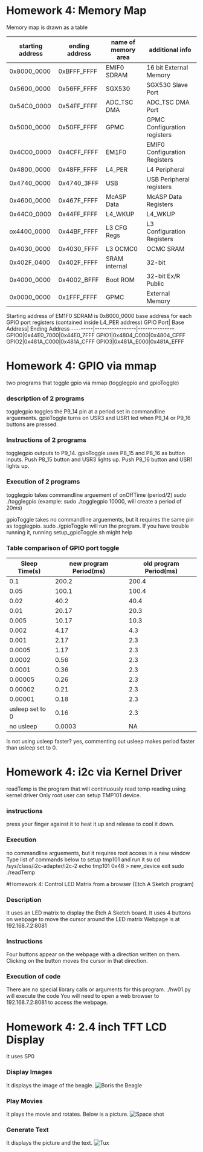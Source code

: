 # Homework 4: Memory Map
Memory map is drawn as a table

starting address | ending address | name of memory area | additional info
-----------------|----------------|---------------------|----------------
0x8000_0000|0xBFFF_FFFF|EMIF0 SDRAM| 16 bit External Memory
0x5600_0000|0x56FF_FFFF|SGX530| SGX530 Slave Port
0x54C0_0000|0x54FF_FFFF|ADC_TSC DMA| ADC_TSC DMA Port
0x5000_0000|0x50FF_FFFF|GPMC|GPMC Configuration registers
0x4C00_0000|0x4CFF_FFFF|EM1F0| EMIF0 Configuration Registers
0x4800_0000|0x48FF_FFFF| L4_PER| L4 Peripheral
0x4740_0000|0x4740_3FFF| USB | USB Peripheral registers
0x4600_0000|0x467F_FFFF|McASP Data| McASP Data Registers
0x44C0_0000|0x44FF_FFFF|L4_WKUP|L4_WKUP
ox4400_0000|0x44BF_FFFF| L3 CFG Regs| L3 Configuration Registers
0x4030_0000|0x4030_FFFF| L3 OCMC0| OCMC SRAM
0x402F_0400|0x402F_FFFF| SRAM internal| 32-bit
0x4000_0000|0x4002_BFFF| Boot ROM| 32-bit Ex/R Public
0x0000_0000|0x1FFF_FFFF| GPMC | External Memory


Starting address of EM1F0 SDRAM is 0x8000_0000
base address for each GPIO port registers (contained inside L4_PER address)
GPIO Port| Base Address| Ending Address
---------|-----------------|---------------
GPIO0|0x44E0_7000|0x44E0_7FFF
GPIO1|0x4804_C000|0x4804_CFFF
GPIO2|0x481A_C000|0x481A_CFFF
GPIO3|0x481A_E000|0x481A_EFFF

# Homework 4: GPIO via mmap
two programs that toggle gpio via mmap (togglegpio and gpioToggle)

### description of 2 programs
togglegpio toggles the P9_14 pin at a period set in commandline arguements.
gpioToggle turns on USR3 and USR1 led when P9_14 or P9_16 buttons are pressed.
### Instructions of 2 programs
togglegpio outputs to P9_14.
gpioToggle uses P8_15 and P8_16 as button inputs.  Push P8_15 button and USR3 lights up.  Push P8_16 button and USR1 lights up.
### Execution of 2 programs
togglegpio takes commandline arguement of onOffTime (period/2)
sudo ./togglegpio <onOffTime>
(example: sudo ./togglegpio 10000, will create a period of 20ms)

gpioToggle takes no commandline arguements, but it requires the same pin as togglegpio.
sudo ./gpioToggle will run the program.
If you have trouble running it, running setup_gpioToggle.sh might help

### Table comparison of GPIO port toggle
Sleep Time(s) | new program Period(ms)| old program Period(ms)
--------------|-------------------|-------------------------
0.1|200.2|200.4
0.05|100.1|100.4
0.02|40.2|40.4
0.01|20.17|20.3
0.005|10.17|10.3
0.002|4.17|4.3
0.001|2.17|2.3
0.0005|1.17|2.3
0.0002|0.56|2.3
0.0001|0.36|2.3
0.00005|0.26|2.3
0.00002|0.21|2.3
0.00001|0.18|2.3
usleep set to 0|0.16|2.3
no usleep|0.0003|NA
Is not using usleep faster? yes, commenting out usleep makes period faster than usleep set to 0.

# Homework 4: i2c via Kernel Driver
readTemp is the program that will continuously read temp reading using kernel driver
Only root user can setup TMP101 device.
### instructions
press your finger against it to heat it up and release to cool it down.
### Execution
no commandline arguements, but it requires root access in a new window
Type list of commands below to setup tmp101 and run it
su
cd /sys/class/i2c-adapter/i2c-2
echo tmp101 0x48 > new_device
exit
sudo ./readTemp

#Homework 4: Control LED Matrix from a browser (Etch A Sketch program)

### Description
It uses an LED matrix to display the Etch A Sketch board.
It uses 4 buttons on webpage to move the cursor around the LED matrix
Webpage is at 192.168.7.2:8081
### Instructions
Four buttons appear on the webpage with a direction written on them.
Clicking on the button moves the cursor in that direction.
### Execution of code
There are no special library calls or arguments for this program.
./hw01.py will execute the code
You will need to open a web browser to 192.168.7.2:8081 to access the webpage.

# Homework 4: 2.4 inch TFT LCD Display
It uses SP0
### Display Images
It displays the image of the beagle.
![Boris the Beagle](https://github.com/EricMorse/ECE434/tree/master/hw04/beagle.JPG)

### Play Movies
It plays the movie and rotates.  Below is a picture.
![Space shot](https://github.com/EricMorse/ECE434/tree/master/hw04/space.JPG)
### Generate Text
It displays the picture and the text.
![Tux](https://github.com/EricMorse/ECE434/tree/master/hw04/tux.JPG)

